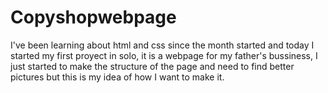 # Copyshopwebpage
I've been learning about html and css since the month started and today I started my first proyect in solo, it is a webpage for my father's bussiness, I just started to make the structure of the page and need to find better pictures but this is my idea of how I want to make it.
